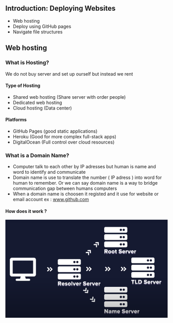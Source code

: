 ## Introduction: Deploying Websites

- Web hosting
- Deploy using GitHub pages
- Navigate file structures

## Web hosting

### What is Hosting?

We do not buy server and set up ourself but instead we rent

#### Type of Hosting

- Shared web hosting (Share server with order people)
- Dedicated web hosting
- Cloud hosting (Data center)

#### Platforms

- GitHub Pages (good static applications)
- Heroku (Good for more complex full-stack apps)
- DigitalOcean (Full control over cloud resources)

### What is a Domain Name?

- Computer talk to each other by IP adresses but human is name and word to identify and communicate
- Domain name is use to translate the number ( IP adress ) into word for human to remember. Or we can say domain name is a way to bridge communication gap between humans computers
- When a domain name is choosen it registed and it use for website or email account ex : www.github.com

#### How does it work ?

<img src="https://github.com/Punvireakroth/Web-Development-Progress/blob/main/Deploying_Websites/images/how_domain_name_work.png" alt="domain name">
